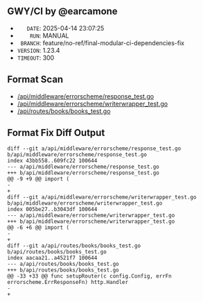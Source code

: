 ## GWY/CI by @earcamone
  
 - `   DATE`: 2025-04-14 23:07:25
 - `    RUN`: MANUAL
 - ` BRANCH`: feature/no-ref/final-modular-ci-dependencies-fix
 - `VERSION`: 1.23.4
 - `TIMEOUT`: 300
  
## Format Scan
  - [/api/middleware/errorscheme/response_test.go](https://github.com/earcamone/gapi/blob/feature/no-ref/final-modular-ci-dependencies-fix//api/middleware/errorscheme/response_test.go#L9)
  - [/api/middleware/errorscheme/writerwrapper_test.go](https://github.com/earcamone/gapi/blob/feature/no-ref/final-modular-ci-dependencies-fix//api/middleware/errorscheme/writerwrapper_test.go#L6)
  - [/api/routes/books/books_test.go](https://github.com/earcamone/gapi/blob/feature/no-ref/final-modular-ci-dependencies-fix//api/routes/books/books_test.go#L33)


## Format Fix Diff Output

```
diff --git a/api/middleware/errorscheme/response_test.go b/api/middleware/errorscheme/response_test.go
index 43bb558..609fc22 100644
--- a/api/middleware/errorscheme/response_test.go
+++ b/api/middleware/errorscheme/response_test.go
@@ -9 +9 @@ import (
-	
+
diff --git a/api/middleware/errorscheme/writerwrapper_test.go b/api/middleware/errorscheme/writerwrapper_test.go
index 005be27..b3043df 100644
--- a/api/middleware/errorscheme/writerwrapper_test.go
+++ b/api/middleware/errorscheme/writerwrapper_test.go
@@ -6 +6 @@ import (
-	
+
diff --git a/api/routes/books/books_test.go b/api/routes/books/books_test.go
index aacaa21..a4521f7 100644
--- a/api/routes/books/books_test.go
+++ b/api/routes/books/books_test.go
@@ -33 +33 @@ func setupRouter(c config.Config, errFn errorscheme.ErrResponseFn) http.Handler
-	
+
```

